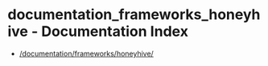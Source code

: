 # documentation_frameworks_honeyhive - Documentation Index

- [/documentation/frameworks/honeyhive/](./_documentation_frameworks_honeyhive_.md)
